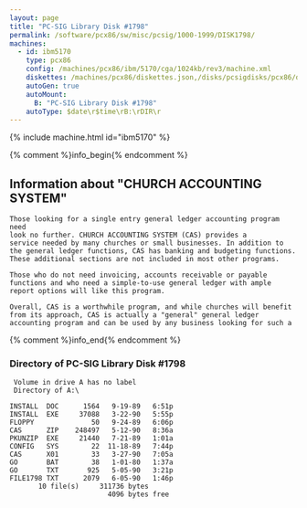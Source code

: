 ```yaml
---
layout: page
title: "PC-SIG Library Disk #1798"
permalink: /software/pcx86/sw/misc/pcsig/1000-1999/DISK1798/
machines:
  - id: ibm5170
    type: pcx86
    config: /machines/pcx86/ibm/5170/cga/1024kb/rev3/machine.xml
    diskettes: /machines/pcx86/diskettes.json,/disks/pcsigdisks/pcx86/diskettes.json
    autoGen: true
    autoMount:
      B: "PC-SIG Library Disk #1798"
    autoType: $date\r$time\rB:\rDIR\r
---
```


{% include machine.html id="ibm5170" %}

{% comment %}info_begin{% endcomment %}

## Information about "CHURCH ACCOUNTING SYSTEM"

    Those looking for a single entry general ledger accounting program need
    look no further. CHURCH ACCOUNTING SYSTEM (CAS) provides a
    service needed by many churches or small businesses. In addition to
    the general ledger functions, CAS has banking and budgeting functions.
    These additional sections are not included in most other programs.
    
    Those who do not need invoicing, accounts receivable or payable
    functions and who need a simple-to-use general ledger with ample
    report options will like this program.
    
    Overall, CAS is a worthwhile program, and while churches will benefit
    from its approach, CAS is actually a "general" general ledger
    accounting program and can be used by any business looking for such a
{% comment %}info_end{% endcomment %}


### Directory of PC-SIG Library Disk #1798

     Volume in drive A has no label
     Directory of A:\

    INSTALL  DOC      1564   9-19-89   6:51p
    INSTALL  EXE     37088   3-22-90   5:55p
    FLOPPY              50   9-24-89   6:06p
    CAS      ZIP    248497   5-12-90   8:36a
    PKUNZIP  EXE     21440   7-21-89   1:01a
    CONFIG   SYS        22  11-18-89   7:44p
    CAS      X01        33   3-27-90   7:05a
    GO       BAT        38   1-01-80   1:37a
    GO       TXT       925   5-05-90   3:21p
    FILE1798 TXT      2079   6-05-90   1:46p
           10 file(s)     311736 bytes
                            4096 bytes free
